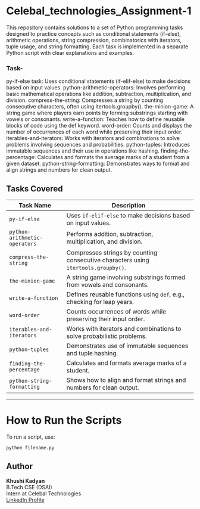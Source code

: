 # Celebal_technologies_Assignment-1
This repository contains solutions to a set of Python programming tasks designed to practice concepts such as conditional statements (if-else), arithmetic operations, string compression, combinatorics with iterators, tuple usage, and string formatting. Each task is implemented in a separate Python script with clear explanations and examples.

### Task-
py-if-else task: Uses conditional statements (if-elif-else) to make decisions based on input values. python-arithmetic-operators: Involves performing basic mathematical operations like addition, subtraction, multiplication, and division. compress-the-string: Compresses a string by counting consecutive characters, often using itertools.groupby(). the-minion-game: A string game where players earn points by forming substrings starting with vowels or consonants. write-a-function: Teaches how to define reusable blocks of code using the def keyword. word-order: Counts and displays the number of occurrences of each word while preserving their input order. iterables-and-iterators: Works with iterators and combinations to solve problems involving sequences and probabilities. python-tuples: Introduces immutable sequences and their use in operations like hashing. finding-the-percentage: Calculates and formats the average marks of a student from a given dataset. python-string-formatting: Demonstrates ways to format and align strings and numbers for clean output.

## Tasks Covered

| Task Name                  | Description                                                                 |
|---------------------------|-----------------------------------------------------------------------------|
| `py-if-else`              | Uses `if-elif-else` to make decisions based on input values.               |
| `python-arithmetic-operators` | Performs addition, subtraction, multiplication, and division.               |
| `compress-the-string`     | Compresses strings by counting consecutive characters using `itertools.groupby()`. |
| `the-minion-game`         | A string game involving substrings formed from vowels and consonants.      |
| `write-a-function`        | Defines reusable functions using `def`, e.g., checking for leap years.     |
| `word-order`              | Counts occurrences of words while preserving their input order.            |
| `iterables-and-iterators` | Works with iterators and combinations to solve probabilistic problems.     |
| `python-tuples`           | Demonstrates use of immutable sequences and tuple hashing.                 |
| `finding-the-percentage`  | Calculates and formats average marks of a student.                         |
| `python-string-formatting`| Shows how to align and format strings and numbers for clean output.        |

---
# How to Run the Scripts
To run a script, use:

```bash
python filename.py
```

##  Author

**Khushi Kadyan**  
B.Tech CSE (DSAI)  
Intern at Celebal Technologies  
[LinkedIn Profile](https://www.linkedin.com/in/khushi-kadyan-03s12a2004r/)
